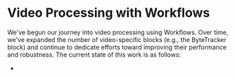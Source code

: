 # Video Processing with Workflows

We've begun our journey into video processing using Workflows. Over time, we've expanded the number of 
video-specific blocks (e.g., the ByteTracker block) and continue to dedicate efforts toward improving 
their performance and robustness. The current state of this work is as follows:

* 